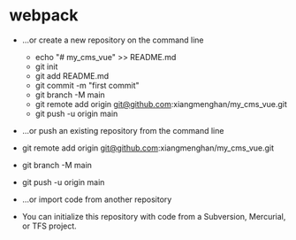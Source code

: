 # webpack
- …or create a new repository on the command line
  - echo "# my_cms_vue" >> README.md
  - git init
  - git add README.md
  - git commit -m "first commit"
  - git branch -M main
  - git remote add origin git@github.com:xiangmenghan/my_cms_vue.git
  - git push -u origin main

- …or push an existing repository from the command line
 - git remote add origin git@github.com:xiangmenghan/my_cms_vue.git
 - git branch -M main
 - git push -u origin main

- …or import code from another repository
 - You can initialize this repository with code from a Subversion, Mercurial, or TFS project.
